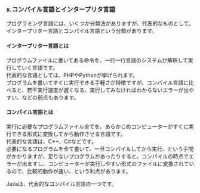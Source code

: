 
### x.コンパイル言語とインタープリタ言語
プログラミング言語には、いくつか分類法がありますが、代表的なものとして、インタープリター言語とコンパイル言語という分類があります。

#### インタープリター言語とは
プログラムファイルに書いてある命令を、一行一行言語のシステムが解釈して実行していく言語です。</br>
代表的な言語としては、PHPやPythonが挙げられます。</br>
プログラムを書いてすぐに実行できる手軽さが特徴ですが、コンパイル言語に比べると、若干実行速度が遅くなる、実行してみなければわからないエラーが出やすい、などの弱点もあります。

#### コンパイル言語とは
実行に必要なプログラムファイル全てを、あらかじめコンピューターがすぐに実行できる形式に変換してから動作させる言語です。</br>
代表的な言語は、C++、C#などです。</br>
必要になるプログラムを全て書いて、一旦コンパイルしてから実行、という手間がかかりますが、足りないプログラムがあったりすると、コンパイルの時点でエラーが出ますし、コンピューターが実行しやすい形式のファイルに変換されているので、比較的動作が速い、という利点があります。</br>

Javaは、代表的なコンパイル言語の一つです。
